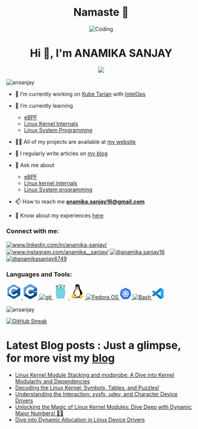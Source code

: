 <h1 align="center">Namaste 🙏</h1>

<p align="center">
  <img src="https://anamikadev.com/wp-content/uploads/2023/06/Pink-and-Blue-Colorful-Girl-Illustration-Gaming-Logo-4.png" alt="Coding" width="100">
</p>

<h1 align="center">Hi 👋, I'm ANAMIKA SANJAY</h1>

<p align="center">
  <!-- Typing SVG by DenverCoder1 - https://github.com/DenverCoder1/readme-typing-svg -->
  <a href="https://github.com/DenverCoder1/readme-typing-svg">
    <img src="https://readme-typing-svg.demolab.com/?lines=Learning%20Linux%20Kernel%20Development;Learning%20Linux%20Network%20Subsystem;Learning%20Linux%20System%20Programming;Working%20on%20eBPF%20Development;Forever%20Learning&font=Fira%20Code&center=true&width=440&height=45&color=f75c7e&vCenter=true&pause=1000&size=22" /></a>
</p>


<p align="left"> <img src="https://komarev.com/ghpvc/?username=ansanjay&label=Profile%20views&color=0e75b6&style=flat" alt="ansanjay" /> </p>


- 🔭 I’m currently working on [Kube Tarian](https://github.com/kube-tarian) with [IntelOps](https://github.com/AnamikaSanjay)

- 🌱 I’m currently learning
    - [eBPF](https://anamikadev.com/ebpf-learning-path/)
    - [Linux Kernel Internals](https://anamikadev.com/home/learning-path/kernel-learning-path/)
    - [Linux System Programming](https://anamikadev.com/system-learning-path/)
      

- 👨‍💻 All of my projects are available at [my website](https://anamikadev.com/projects)

- 📝 I regularly write articles on [my blog](https://anamikadev.com/blogs/)

- 💬 Ask me about
  
    -   [eBPF](https://anamikadev.com/ebpf-blog-library-insights-tutorials-and-discoveries/)
    -   [Linux kernel internals](https://anamikadev.com/home/blogs/kernel/)
    -   [Linux System programming](https://anamikadev.com/home/blogs/system/)

- 📫 How to reach me **anamika.sanjay16@gmail.com**

- 📄 Know about my experiences [here](https://anamikadev.com/about-me)


<h3 align="left">Connect with me:</h3>
<p align="left">
<a href="https://linkedin.com/in/anamika-sanjay/" target="blank"><img align="center" src="https://raw.githubusercontent.com/rahuldkjain/github-profile-readme-generator/master/src/images/icons/Social/linked-in-alt.svg" alt="www.linkedin.com/in/anamika-sanjay/" height="30" width="40" /></a>
<a href="https://instagram.com/anamika__sanjay/" target="blank"><img align="center" src="https://raw.githubusercontent.com/rahuldkjain/github-profile-readme-generator/master/src/images/icons/Social/instagram.svg" alt="www.instagram.com/anamika__sanjay/" height="30" width="40" /></a>
<a href="https://medium.com/@anamika.sanjay16" target="blank"><img align="center" src="https://raw.githubusercontent.com/rahuldkjain/github-profile-readme-generator/master/src/images/icons/Social/medium.svg" alt="@anamika.sanjay16" height="30" width="40" /></a>
<a href="https://www.youtube.com/channel/UCOjhpEJay8rnpdhW_aOaYiQ" target="blank"><img align="center" src="https://raw.githubusercontent.com/rahuldkjain/github-profile-readme-generator/master/src/images/icons/Social/youtube.svg" alt="@anamikasanjay6749" height="30" width="40" /></a>


<h3 align="left">Languages and Tools:</h3>
<a href="https://www.cprogramming.com/" target="_blank" rel="noreferrer"> <img src="https://raw.githubusercontent.com/devicons/devicon/master/icons/c/c-original.svg" alt="c" width="40" height="40"/> </a> <a href="https://www.w3schools.com/cpp/" target="_blank" rel="noreferrer"> <img src="https://raw.githubusercontent.com/devicons/devicon/master/icons/cplusplus/cplusplus-original.svg" alt="cplusplus" width="40" height="40"/> </a> <a href="https://git-scm.com/" target="_blank" rel="noreferrer"> <img src="https://www.vectorlogo.zone/logos/git-scm/git-scm-icon.svg" alt="git" width="40" height="40"/> </a> <a href="https://golang.org" target="_blank" rel="noreferrer"> <img src="https://raw.githubusercontent.com/devicons/devicon/master/icons/go/go-original.svg" alt="go" width="40" height="40"/> </a> <a href="https://www.linux.org/" target="_blank" rel="noreferrer"> <img src="https://raw.githubusercontent.com/devicons/devicon/master/icons/linux/linux-original.svg" alt="linux" width="40" height="40"/> <img src="https://fedoraproject.org/w/uploads/2/2d/Logo_fedoralogo.png" alt="Fedora OS" width="70" height="30"/>
<img src="https://raw.githubusercontent.com/kubernetes/kubernetes/master/logo/logo.svg" alt="k8s" width="30" height="30"/>
<img src="https://raw.githubusercontent.com/odb/official-bash-logo/master/assets/Logos/Icons/SVG/128x128.svg" alt="Bash" width="30" height="30"/>
<img src="https://raw.githubusercontent.com/github/explore/80688e429a7d4ef2fca1e82350fe8e3517d3494d/topics/visual-studio-code/visual-studio-code.png" alt="Visual Studio Code" width="30" height="30"/>
 </a> </p>

<p><img align="center" src="https://github-readme-stats.vercel.app/api/top-langs?username=ansanjay&show_icons=true&locale=en&layout=compact" alt="ansanjay" /></p>

[![GitHub Streak](https://streak-stats.demolab.com?user=ANSANJAY)](https://git.io/streak-stats)


# Latest Blog posts : Just a glimpse, for more vist my [blog](https://anamikadev.com/blogs/)
<!-- BLOG-POST-LIST:START -->
- [Linux Kernel Module Stacking and modprobe: A Dive into Kernel Modularity and Dependencies](https://anamikadev.com/linux-kernel-module-stacking-and-modprobe-a-dive-into-kernel-modularity-and-dependencies/)
- [Decoding the Linux Kernel: Symbols, Tables, and Puzzles!](https://anamikadev.com/decoding-the-linux-kernel-symbols-tables-and-puzzles/)
- [Understanding the Interaction: sysfs, udev, and Character Device Drivers](https://anamikadev.com/understanding-the-interaction-sysfs-udev-and-character-device-drivers/)
- [Unlocking the Magic of Linux Kernel Modules: Dive Deep with Dynamic Major Numbers! 🚀🐧](https://anamikadev.com/unlocking-the-magic-of-linux-kernel-modules-dive-deep-with-dynamic-major-numbers-%f0%9f%9a%80%f0%9f%90%a7/)
- [Dive into Dynamic Allocation in Linux Device Drivers](https://anamikadev.com/dive-into-dynamic-allocation-in-linux-device-drivers/)
<!-- BLOG-POST-LIST:END -->

